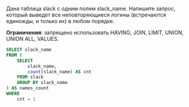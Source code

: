 Дана таблица slack с одним полем slack_name.
Напишите запрос, который выведет все неповторяющиеся логины (встречаются единожды, и только их) в любом порядке.

**Ограничения**: запрещено использовать HAVING, JOIN, LIMIT, UNION, UNION ALL, VALUES.

```sql
SELECT slack_name
FROM (
    SELECT 
        slack_name, 
        count(slack_name) AS cnt
    FROM slack
    GROUP BY slack_name
) AS names_count
WHERE 
    cnt = 1
```